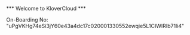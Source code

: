 *** Welcome to KloverCloud ***

On-Boarding No: &#34;uPgVKHg74eSi3jY60e43a4dc17c020001330552ewqie5L1CIWIRIb71li4&#34;

